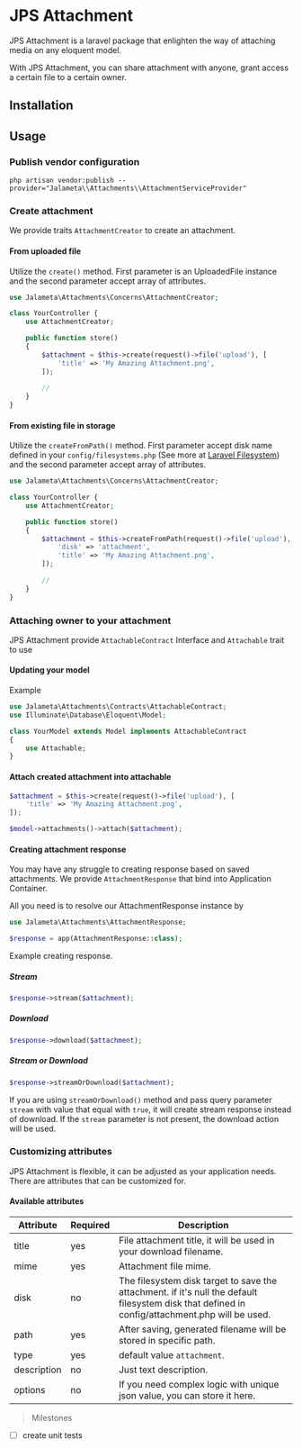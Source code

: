 # JPS Attachment 

JPS Attachment is a laravel package that enlighten the way of attaching media on any eloquent model.

With JPS Attachment, you can share attachment with anyone, grant access a certain file to a certain owner.

## Installation

## Usage
### Publish vendor configuration
```shell script
php artisan vendor:publish --provider="Jalameta\\Attachments\\AttachmentServiceProvider"
```

### Create attachment
We provide traits `AttachmentCreator` to create an attachment. 

#### From uploaded file

Utilize the `create()` method. First parameter is an UploadedFile instance and the second parameter accept array of attributes.

```php
use Jalameta\Attachments\Concerns\AttachmentCreator;

class YourController {
    use AttachmentCreator;

    public function store()
    {
        $attachment = $this->create(request()->file('upload'), [
            'title' => 'My Amazing Attachment.png',
        ]);
    
        //
    }
}
```

#### From existing file in storage

Utilize the `createFromPath()` method. First parameter accept disk name defined 
in your `config/filesystems.php` (See more at [Laravel Filesystem](https://laravel.com/docs)) and the second parameter accept array of attributes.

```php
use Jalameta\Attachments\Concerns\AttachmentCreator;

class YourController {
    use AttachmentCreator;

    public function store()
    {
        $attachment = $this->createFromPath(request()->file('upload'), [
            'disk' => 'attachment',
            'title' => 'My Amazing Attachment.png',
        ]);
    
        //
    }
}
```

### Attaching owner to your attachment
JPS Attachment provide `AttachableContract` Interface and `Attachable` trait to use 

#### Updating your model
Example
```php
use Jalameta\Attachments\Contracts\AttachableContract;
use Illuminate\Database\Eloquent\Model;

class YourModel extends Model implements AttachableContract 
{
    use Attachable;
}
```

#### Attach created attachment into attachable
```php
$attachment = $this->create(request()->file('upload'), [
    'title' => 'My Amazing Attachment.png',
]);

$model->attachments()->attach($attachment);
``` 

#### Creating attachment response
You may have any struggle to creating response based on saved attachments. 
We provide `AttachmentResponse` that bind into Application Container.

All you need is to resolve our AttachmentResponse instance by
```php
use Jalameta\Attachments\AttachmentResponse;

$response = app(AttachmentResponse::class);
```

Example creating response.

##### Stream
```php
$response->stream($attachment);
```

##### Download
```php
$response->download($attachment);
```

##### Stream or Download

```php
$response->streamOrDownload($attachment);
```
If you are using `streamOrDownload()` method and pass query parameter `stream` with value that equal with `true`, 
it will create stream response instead of download. If the `stream` parameter is not present, the download action will be used.


### Customizing attributes
JPS Attachment is flexible, it can be adjusted as your application needs. There are attributes that can be customized for.

#### Available attributes

| Attribute   	| Required 	| Description                                                                                                                                     	|
|-------------	|----------	|-------------------------------------------------------------------------------------------------------------------------------------------------	|
| title       	| yes      	| File attachment title, it will be used in your download filename.                                                                               	|
| mime        	| yes      	| Attachment file mime.                                                                                                                           	|
| disk        	| no       	| The filesystem disk target to save the attachment. if it's null the default filesystem disk that defined in config/attachment.php will be used. 	|
| path        	| yes      	| After saving, generated filename will be stored in specific path.                                                                               	|
| type        	| yes      	| default value `attachment`.                                                                                                                     	|
| description 	| no       	| Just text description.                                                                                                                          	|
| options     	| no       	| If you need complex logic with unique json value, you can store it here.                                                                        	|


> Milestones 
- [ ] create unit tests
